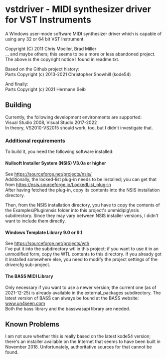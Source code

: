 # vstdriver - MIDI synthesizer driver for VST Instruments

A Windows user-mode software MIDI synthesizer driver which is capable of using any 32 or 64 bit VST Instrument

Copyright (C) 2011 Chris Moeller, Brad Miller  
... and maybe others; this seems to be a more or less abandoned project.
The above is the copyright notice I found in readme.txt.

Based on the Github project history:  
Parts Copyright (c) 2013-2021 Christopher Snowhill (kode54)

And finally:  
Parts Copyright (c) 2021 Hermann Seib

## Building

Currently, the following development environments are supported:  
Visual Studio 2008, Visual Studio 2017-2022  
In theory, VS2010-VS2015 should work, too, but I didn't investigate that.

### Additional requirements

To build it, you need the following software installed:

#### Nullsoft Installer System (NSIS) V3.0a or higher
See https://sourceforge.net/projects/nsis/  
Additionally, the locked-list plug-in needs to be installed; you can get that from
https://nsis.sourceforge.io/LockedList_plug-in  
After having fetched the plug-in, copy its contents into the NSIS installation directory.

Then, from the NSIS installation directory, you have to copy the contents of the Examples\Plugin\nsis folder into this project's ummidiplg\nsis subdirectory. Since they may vary between NSIS installer versions, I didn't want to include them directly.

#### Windows Template Library 9.0 or 9.1
See https://sourceforge.net/projects/wtl/  
I've put it into the subdirectory wtl in this project; if you want to use it in an unmodified form,
copy the WTL contents to this directory. If you already got it installed somewhere else, you need to
modify the project settings of the drivercfg sub-project.

#### The BASS MIDI Library
Only necessary if you want to use a newer version; the current one (as of 2021-12-25) is already
available in the external_packages subdirectory. The latest version of BASS can always be found at the BASS website:  
	www.un4seen.com  
Both the bass library and the basswasapi library are needed.

## Known Problems

I am not sure whether this is really based on the latest kode54 version; there's an installer available on the Internet that seems to have been built in November 2018. Unfortunately, authoritative sources for that cannot be found.

